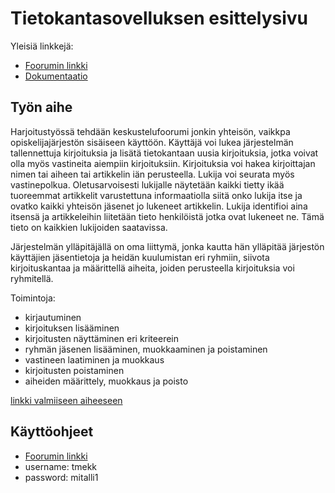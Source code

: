 # Tietokantasovelluksen esittelysivu

Yleisiä linkkejä:

* [Foorumin linkki](https://teeyoshi.users.cs.helsinki.fi/tsoha/)
* [Dokumentaatio](https://github.com/tmekkelisti/Tsoha-Bootstrap/blob/master/doc/dokumentaatio.pdf)

## Työn aihe

Harjoitustyössä tehdään keskustelufoorumi jonkin yhteisön, vaikkpa opiskelijajärjestön sisäiseen käyttöön. Käyttäjä voi lukea järjestelmän tallennettuja kirjoituksia ja lisätä tietokantaan uusia kirjoituksia, jotka voivat olla myös vastineita aiempiin kirjoituksiin. Kirjoituksia voi hakea kirjoittajan nimen tai aiheen tai artikkelin iän perusteella. Lukija voi seurata myös vastinepolkua. Oletusarvoisesti lukijalle näytetään kaikki tietty ikää tuoreemmat artikkelit varustettuna informaatiolla siitä onko lukija itse ja ovatko kaikki yhteisön jäsenet jo lukeneet artikkelin. Lukija identifioi aina itsensä ja artikkeleihin liitetään tieto henkilöistä jotka ovat lukeneet ne. Tämä tieto on kaikkien lukijoiden saatavissa.

Järjestelmän ylläpitäjällä on oma liittymä, jonka kautta hän ylläpitää järjestön käyttäjien jäsentietoja ja heidän kuulumistan eri ryhmiin, siivota kirjoituskantaa ja määrittellä aiheita, joiden perusteella kirjoituksia voi ryhmitellä.

Toimintoja:

* kirjautuminen
* kirjoituksen lisääminen
* kirjoitusten näyttäminen eri kriteerein
* ryhmän jäsenen lisääminen, muokkaaminen ja poistaminen
* vastineen laatiminen ja muokkaus
* kirjoitusten poistaminen
* aiheiden määrittely, muokkaus ja poisto

[linkki valmiiseen aiheeseen](http://advancedkittenry.github.io/suunnittelu_ja_tyoymparisto/aiheet/Keskustelufoorumi.html) 

## Käyttöohjeet
* [Foorumin linkki](https://teeyoshi.users.cs.helsinki.fi/tsoha/login)
* username: tmekk
* password: mitalli1

